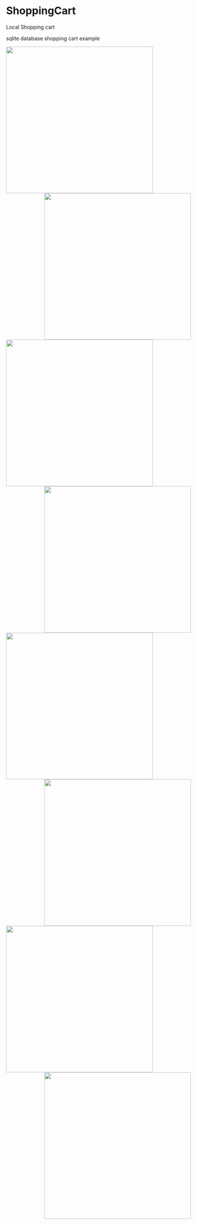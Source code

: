 # ShoppingCart
Local Shopping cart

sqlite database shopping cart example

<div align="center" >
  <img align="left" src="/Screenshot/1.png" width="400px "</img> 
  <img align="right" src="/Screenshot/2.jpg" width="400px "</img>
  <img align="left" src="/Screenshot/3.jpg" width="400px "</img> 
  <img align="right" src="/Screenshot/4.jpg" width="400px "</img> 
  <img align="left" src="/Screenshot/5.jpg" width="400px "</img> 
  <img align="right" src="/Screenshot/6.jpg" width="400px "</img>
  <img align="left" src="/Screenshot/7.jpg" width="400px "</img> 
  <img align="right" src="/Screenshot/8.jpg" width="400px "</img> 
  </div>
